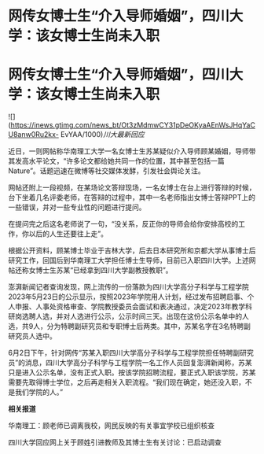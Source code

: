 # 网传女博士生“介入导师婚姻”，四川大学：该女博士生尚未入职

# 网传女博士生“介入导师婚姻”，四川大学：该女博士生尚未入职

![](https://inews.gtimg.com/news_bt/Ot3zMdmwCY31pDeOKyaAEnWsJHqYaCU8anw0Ru2kx-
EvYAA/1000)_川大最新回应_

近日，一则网帖称华南理工大学一名女博士生苏某疑似介入导师顾某婚姻，导师带其发高水平论文，“许多论文都给她共同一作的位置，其中甚至包括一篇Nature”。话题迅速在微博等社交媒体发酵，引发社会舆论关注。

网帖还附上一段视频，在某场论文答辩现场，一名女博士在台上进行答辩的时候，台下坐着几名评委老师，在答辩的过程中，其中一名老师指出女博士答辩PPT上的一些错误，并对一些专业性的问题进行提问。

在提问完之后这名老师说了一句，“没关系，反正你的导师会给你安排高校的工作，你以后的人生还要往上走”。

根据公开资料，顾某博士毕业于吉林大学，后去日本研究所和京都大学从事博士后研究工作，回国后到华南理工大学担任博士生导师，目前已入职四川大学。上述网帖还称女博士生苏某“已经拿到四川大学副教授教职”。

澎湃新闻记者查询发现，网上流传的一份落款为四川大学高分子科学与工程学院2023年5月23日的公示显示，按照2023年学院用人计划，经过发布招聘启事、个人申报、人事处资格审查、学院教授委员会面试和表决通过，决定2023年教学科研岗选聘人选，并对人选进行公示，公示时间三天。出现在这份公示名单中的人选，共9人，分为特聘副研究员和专职博士后两类。其中，苏某名字在3名特聘副研究员人选中。

6月2日下午，针对网传“苏某入职四川大学高分子科学与工程学院担任特聘副研究员”的消息，四川大学高分子科学与工程学院一名工作人员回复澎湃新闻称，苏某只是进入公示名单，没有正式入职。按该学院招聘流程，要正式入职该学院，苏某需要先取得博士学位，之后再走相关入职流程。“我们现在确定，她还没入职，不是我们学院的人。”

**相关报道**

华南理工：顾老师已调离我校，网民反映的有关事宜学校已组织核查

四川大学回应网上关于顾姓引进教师及其博士生有关讨论：已启动调查

